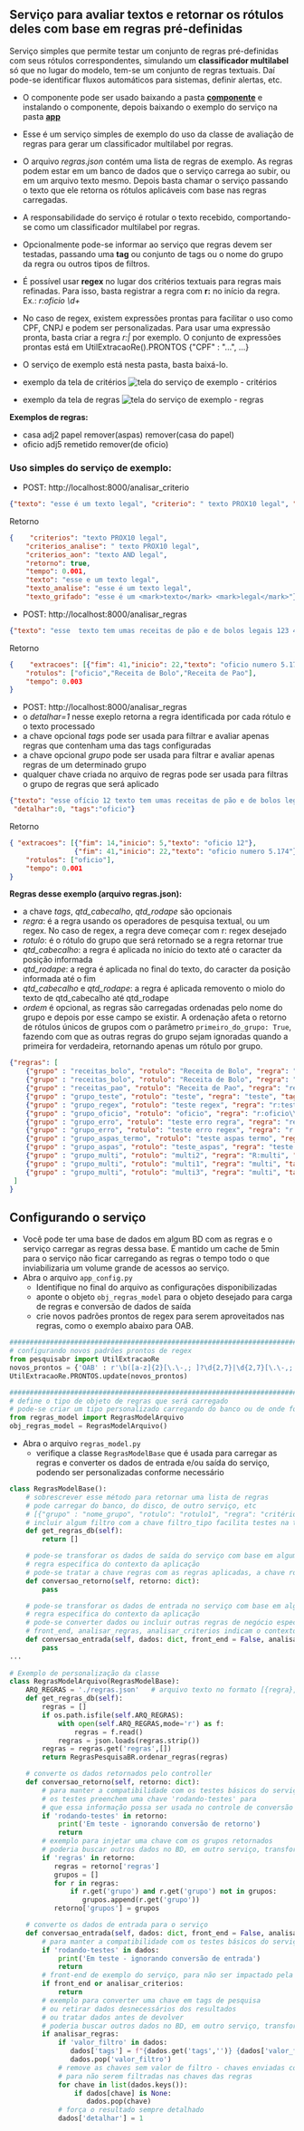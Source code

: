 ## Serviço para avaliar textos e retornar os rótulos deles com base em regras pré-definidas
Serviço simples que permite testar um conjunto de regras pré-definidas com seus rótulos correspondentes, simulando um **classificador multilabel** só que no lugar do modelo, tem-se um conjunto de regras textuais. Daí pode-se identificar fluxos automáticos para sistemas, definir alertas, etc.
- O componente pode ser usado baixando a pasta [**componente**](./componente) e instalando o componente, depois baixando o exemplo do serviço na pasta [**app**](./app)<br>

- Esse é um serviço simples de exemplo do uso da classe de avaliação de regras para gerar um classificador multilabel por regras.
- O arquivo *regras.json* contém uma lista de regras de exemplo. As regras podem estar em um banco de dados que o serviço carrega ao subir, ou em um arquivo texto mesmo. Depois basta chamar o serviço passando o texto que ele retorna os rótulos aplicáveis com base nas regras carregadas.
- A responsabilidade do serviço é rotular o texto recebido, comportando-se como um classificador multilabel por regras.
- Opcionalmente pode-se informar ao serviço que regras devem ser testadas, passando uma **tag** ou conjunto de tags ou o nome do grupo da regra ou outros tipos de filtros.
- É possível usar **regex** no lugar dos critérios textuais para regras mais refinadas. Para isso, basta registrar a regra com **r:** no início da regra. Ex.: *r:oficio \\d+*
- No caso de regex, existem expressões prontas para facilitar o uso como CPF, CNPJ e podem ser personalizadas. Para usar uma expressão pronta, basta criar a regra *r:<CPF>|<CNPJ>* por exemplo. O conjunto de expressões prontas está em UtilExtracaoRe().PRONTOS {"CPF" : "...", ...}

- O serviço de exemplo está nesta pasta, basta baixá-lo.

- exemplo da tela de critérios
![tela do serviço de exemplo - critérios](./imgs/tela_srv01.png?raw=true "tela do serviço de exemplo - critérios")
- exemplo da tela de regras
![tela do serviço de exemplo - regras](./imgs/tela_srv02.png?raw=true "tela do serviço de exemplo - regras")

**Exemplos de regras:**
- casa adj2 papel remover(aspas) remover(casa do papel)
- oficio adj5 remetido remover(de oficio)

### Uso simples do serviço de exemplo:
- POST: http://localhost:8000/analisar_criterio
```json
{"texto": "esse é um texto legal", "criterio": " texto PROX10 legal", "detalhar": 1, "grifar":1}
```
Retorno
```json
{    "criterios": "texto PROX10 legal",
    "criterios_analise": " texto PROX10 legal",
    "criterios_aon": "texto AND legal",
    "retorno": true,
    "tempo": 0.001,
    "texto": "esse e um texto legal",
    "texto_analise": "esse é um texto legal",
    "texto_grifado": "esse é um <mark>texto</mark> <mark>legal</mark>"}
```

- POST: http://localhost:8000/analisar_regras
```json
{"texto": "esse  texto tem umas receitas de pão e de bolos legais 123 456 um dois três com o oficio número 5.174", "detalhar": 0 }
```
Retorno
```json
{    "extracoes": [{"fim": 41,"inicio": 22,"texto": "oficio numero 5.174"}],
    "rotulos": ["oficio","Receita de Bolo","Receita de Pao"],
    "tempo": 0.003
}
```

- POST: http://localhost:8000/analisar_regras
- o *detalhar=1* nesse exeplo retorna a regra identificada por cada rótulo e o texto processado
- a chave opcional *tags* pode ser usada para filtrar e avaliar apenas regras que contenham uma das tags configuradas
- a chave opcional *grupo* pode ser usada para filtrar e avaliar apenas regras de um determinado grupo
- qualquer chave criada no arquivo de regras pode ser usada para filtras o grupo de regras que será aplicado
```json
{"texto": "esse ofício 12 texto tem umas receitas de pão e de bolos legais 123 456 um dois são vários testes três com o oficio número 5.174", 
 "detalhar":0, "tags":"oficio"}
```
Retorno
```json
{ "extracoes": [{"fim": 14,"inicio": 5,"texto": "oficio 12"},
                {"fim": 41,"inicio": 22,"texto": "oficio numero 5.174"}],
    "rotulos": ["oficio"],
    "tempo": 0.001
}
```

**Regras desse exemplo (arquivo regras.json):**
- a chave *tags*, *qtd_cabecalho*, *qtd_rodape* são opcionais
- *regra*: é a regra usando os operadores de pesquisa textual, ou um regex. No caso de regex, a regra deve começar com r: regex desejado
- *rotulo*: é o rótulo do grupo que será retornado se a regra retornar true
- *qtd_cabecalho*: a regra é aplicada no início do texto até o caracter da posição informada
- *qtd_rodape*: a regra é aplicada no final do texto, do caracter da posição informada até o fim
- *qtd_cabecalho* e *qtd_rodape*: a regra é aplicada removento o miolo do texto de qtd_cabecalho até qtd_rodape
- *ordem* é opcional, as regras são carregadas ordenadas pelo nome do grupo e depois por esse campo se existir. A ordenação afeta o retorno de rótulos únicos de grupos com o parâmetro `primeiro_do_grupo: True`, fazendo com que as outras regras do grupo sejam ignoradas quando a primeira for verdadeira, retornando apenas um rótulo por grupo.
```json
{"regras": [
    {"grupo" : "receitas_bolo", "rotulo": "Receita de Bolo", "regra": "receita ADJ10 bolo", "tags": "receita bolo", "qtd_cabecalho":0, "qtd_rodape":0, "filtro_tipo" : "receita"},
    {"grupo" : "receitas_bolo", "rotulo": "Receita de Bolo", "regra": "aprenda ADJ5 fazer ADJ10 bolo", "tags": "receita bolo", "qtd_cabecalho":0, "qtd_rodape":0, "filtro_tipo" : "receita"},
    {"grupo" : "receitas_pao", "rotulo": "Receita de Pao", "regra": "receita PROX15 pao", "tags": "receita pao", "qtd_cabecalho":0, "qtd_rodape":0, "filtro_tipo" : "receita"},
    {"grupo" : "grupo_teste", "rotulo": "teste", "regra": "teste", "tags": "teste", "qtd_cabecalho":0, "qtd_rodape":0, "filtro_tipo" : "grupo"},
    {"grupo" : "grupo_regex", "rotulo": "teste regex", "regra": "r:teste|testar?", "tags": "teste", "qtd_cabecalho":0, "qtd_rodape":0, "filtro_tipo" : "grupo"},
    {"grupo" : "grupo_oficio", "rotulo": "oficio", "regra": "r:oficio\\s?(n.{0,10})?\\d+", "tags": "teste oficio", "qtd_cabecalho":20, "qtd_rodape":20, "filtro_tipo" : "grupo"},
    {"grupo" : "grupo_erro", "rotulo": "teste erro regra", "regra": "regra nao (nao" , "filtro_tipo" : "erro"},
    {"grupo" : "grupo_erro", "rotulo": "teste erro regex", "regra": "r: (?)" , "filtro_tipo" : "erro"},
    {"grupo" : "grupo_aspas_termo", "rotulo": "teste aspas termo", "regra": "usando nao testando remover('testando')" , "filtro_tipo" : "grupo"},
    {"grupo" : "grupo_aspas", "rotulo": "teste_aspas", "regra": "teste remover(aspas)" , "filtro_tipo" : "grupo"},
    {"grupo" : "grupo_multi", "rotulo": "multi2", "regra": "R:multi", "tags": "multi", "qtd_cabecalho":0, "qtd_rodape":0, "filtro_tipo" : "multi", "ordem": 1},
    {"grupo" : "grupo_multi", "rotulo": "multi1", "regra": "multi", "tags": "multi", "qtd_cabecalho":0, "qtd_rodape":0, "filtro_tipo" : "multi", "ordem": 0},
    {"grupo" : "grupo_multi", "rotulo": "multi3", "regra": "multi", "tags": "multi", "qtd_cabecalho":0, "qtd_rodape":0, "filtro_tipo" : "multi", "ordem": 3}
 ]
}
```

## Configurando o serviço
- Você pode ter uma base de dados em algum BD com as regras e o serviço carregar as regras dessa base. É mantido um cache de 5min para o serviço não ficar carregando as regras o tempo todo o que inviabilizaria um volume grande de acessos ao serviço.
- Abra o arquivo `app_config.py` 
    - Identifique no final do arquivo as configurações disponibilizadas
    - aponte o objeto `obj_regras_model` para o objeto desejado para carga de regras e conversão de dados de saída
    - crie novos padrões prontos de regex para serem aproveitados nas regras, como o exemplo abaixo para OAB.
```python
###################################################################################
# configurando novos padrões prontos de regex
from pesquisabr import UtilExtracaoRe
novos_prontos = {'OAB' : r'\b([a-z]{2}[\.\-,; ]?\d{2,7}|\d{2,7}[\.\-,; ]?[a-z]{2})\b'}
UtilExtracaoRe.PRONTOS.update(novos_prontos)

###################################################################################
# define o tipo de objeto de regras que será carregado
# pode-se criar um tipo personalizado carregando do banco ou de onde for necessário
from regras_model import RegrasModelArquivo
obj_regras_model = RegrasModelArquivo()
```    

- Abra o arquivo `regras_model.py`
    - verifique a classe `RegrasModelBase` que é usada para carregar as regras e converter os dados de entrada e/ou saída do serviço, podendo ser personalizadas conforme necessário
```python
class RegrasModelBase():
    # sobrescrever esse método para retornar uma lista de regras 
    # pode carregar do banco, do disco, de outro serviço, etc
    # [{"grupo" : "nome_grupo", "rotulo": "rotulo1", "regra": "critérios da regra", "tags": "receita bolo", "qtd_cabecalho":0, "qtd_rodape":0, "ordem": 0},]
    # incluir algum filtro com a chave filtro_tipo facilita testes na tela exemplo do serviço
    def get_regras_db(self):
        return []

    # pode-se transforar os dados de saída do serviço com base em alguma
    # regra específica do contexto da aplicação
    # pode-se tratar a chave regras com as regras aplicadas, a chave rótulos, etc
    def conversao_retorno(self, retorno: dict):
        pass 

    # pode-se transforar os dados de entrada no serviço com base em alguma
    # regra específica do contexto da aplicação
    # pode-se converter dados ou incluir outras regras de negócio específicas
    # front_end, analisar_regras, analisar_criterios indicam o contexto dos dados de entrada
    def conversao_entrada(self, dados: dict, front_end = False, analisar_regras=False, analisar_criterios=False):
        pass 
...
    
# Exemplo de personalização da classe     
class RegrasModelArquivo(RegrasModelBase):
    ARQ_REGRAS = './regras.json'   # arquivo texto no formato [{regra}, {regra}, {regra}]
    def get_regras_db(self):
        regras = []
        if os.path.isfile(self.ARQ_REGRAS):
            with open(self.ARQ_REGRAS,mode='r') as f:
                regras = f.read()
            regras = json.loads(regras.strip()) 
        regras = regras.get('regras',[])
        return RegrasPesquisaBR.ordenar_regras(regras)

    # converte os dados retornados pelo controller 
    def conversao_retorno(self, retorno: dict):
        # para manter a compatibilidade com os testes básicos do serviço
        # os testes preenchem uma chave 'rodando-testes' para 
        # que essa informação possa ser usada no controle de conversão
        if 'rodando-testes' in retorno:
            print('Em teste - ignorando conversão de retorno')
            return
        # exemplo para injetar uma chave com os grupos retornados
        # poderia buscar outros dados no BD, em outro serviço, transformar dados, etc
        if 'regras' in retorno:
           regras = retorno['regras']
           grupos = []
           for r in regras:
               if r.get('grupo') and r.get('grupo') not in grupos:
                  grupos.append(r.get('grupo'))
           retorno['grupos'] = grupos

    # converte os dados de entrada para o serviço
    def conversao_entrada(self, dados: dict, front_end = False, analisar_regras=False, analisar_criterios=False):
        # para manter a compatibilidade com os testes básicos do serviço
        if 'rodando-testes' in dados:
            print('Em teste - ignorando conversão de entrada')
            return
        # front-end de exemplo do serviço, para não ser impactado pela conversão de saída
        if front_end or analisar_criterios:
            return
        # exemplo para converter uma chave em tags de pesquisa
        # ou retirar dados desnecessários dos resultados
        # ou tratar dados antes de devolver 
        # poderia buscar outros dados no BD, em outro serviço, transformar dados, etc
        if analisar_regras:
            if 'valor_filtro' in dados:
               dados['tags'] = f"{dados.get('tags','')} {dados['valor_filtro']}".strip()
               dados.pop('valor_filtro')
            # remove as chaves sem valor de filtro - chaves enviadas como null por exemplo
            # para não serem filtradas nas chaves das regras
            for chave in list(dados.keys()):
                if dados[chave] is None:
                   dados.pop(chave)
            # força o resultado sempre detalhado
            dados['detalhar'] = 1    
```    
